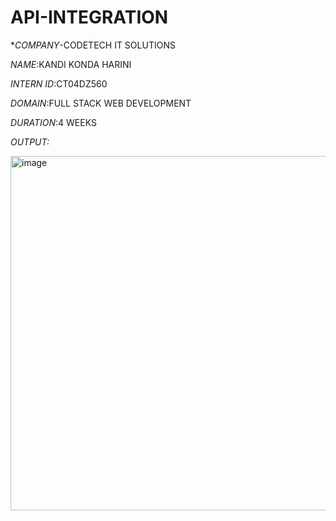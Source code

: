 # API-INTEGRATION

**COMPANY*-CODETECH IT SOLUTIONS

*NAME*:KANDI KONDA HARINI

*INTERN ID*:CT04DZ560

*DOMAIN*:FULL STACK WEB DEVELOPMENT

*DURATION*:4 WEEKS

*OUTPUT:*


<img width="541" height="567" alt="image" src="https://github.com/user-attachments/assets/889dccf9-a34a-4eb4-911e-02c4d3ce26a6" />
